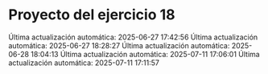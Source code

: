 # Proyecto del ejercicio 18
Última actualización automática: 2025-06-27 17:42:56
Última actualización automática: 2025-06-27 18:28:27
Última actualización automática: 2025-06-28 18:04:13
Última actualización automática: 2025-07-11 17:06:01
Última actualización automática: 2025-07-11 17:11:57
